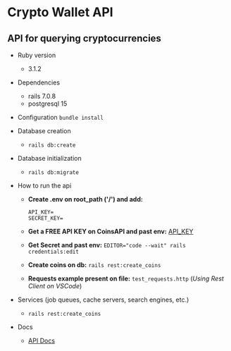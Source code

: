 # Crypto Wallet API

API for querying cryptocurrencies
---

* Ruby version
  - 3.1.2

* Dependencies
  - rails 7.0.8
  - postgresql 15

* Configuration
  `bundle install`

* Database creation
  - `rails db:create`
* Database initialization
  - `rails db:migrate`

* How to run the api
  - **Create .env on root_path ('/') and add:**
    ```
    API_KEY=
    SECRET_KEY=
    ```
  - **Get a FREE API KEY on CoinsAPI and past env:** [API_KEY](https://docs.coinapi.io/market-data/rest-api/metadata/list-all-assets)

  - **Get Secret and past env:**
    `EDITOR="code --wait" rails credentials:edit `

  - **Create coins on db:**
    `rails rest:create_coins`

  - **Requests example present on file:** `test_requests.http` (*Using Rest Client on VSCode*)

* Services (job queues, cache servers, search engines, etc.)
  - `rails rest:create_coins`

* Docs
  - [API Docs](https://documenter.getpostman.com/view/15514870/2s7Z18B1Kc)